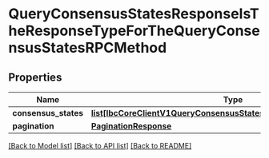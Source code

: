 # QueryConsensusStatesResponseIsTheResponseTypeForTheQueryConsensusStatesRPCMethod

## Properties
Name | Type | Description | Notes
------------ | ------------- | ------------- | -------------
**consensus_states** | [**list[IbcCoreClientV1QueryConsensusStatesResponseConsensusStates]**](IbcCoreClientV1QueryConsensusStatesResponseConsensusStates.md) |  | [optional] 
**pagination** | [**PaginationResponse**](PaginationResponse.md) |  | [optional] 

[[Back to Model list]](../README.md#documentation-for-models) [[Back to API list]](../README.md#documentation-for-api-endpoints) [[Back to README]](../README.md)

